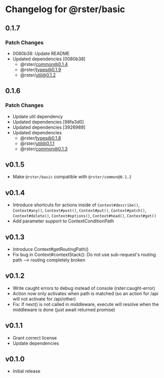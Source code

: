 # Changelog for @rster/basic

## 0.1.7

### Patch Changes

- 0080b38: Update README
- Updated dependencies [0080b38]
  - @rster/common@0.1.4
  - @rster/types@0.1.9
  - @rster/util@0.1.2

## 0.1.6

### Patch Changes

- Update util dependency
- Updated dependencies [98fa3d0]
- Updated dependencies [3926989]
- Updated dependencies
  - @rster/types@0.1.8
  - @rster/util@0.1.1
  - @rster/common@0.1.3

## v0.1.5

- Make `@rster/basic` compatible with `@rster/common@0.1.2`

## v0.1.4

- Introduce shortcuts for actions inside of `Context#describe()`, `Context#any()`, `Context#post()`, `Context#put()`, `Context#patch()`, `Context#delete()`, `Context#options()`, `Context#head()`, `Context#get()`
- Add parameter support to ContextConditionPath

## v0.1.3

- Introduce Context#getRoutingPath()
- Fix bug in Context#contextStack(): Do not use sub-request's routing path --> routing completely broken

## v0.1.2

- Write caught errors to debug instead of console (rster:caught-error)
- Action now only activates when path is matched (so an action for /api will not activate for /api/other)
- Fix: If next() is not called in middleware, execute will resolve when the middleware is done (just await returned promise)

## v0.1.1

- Grant correct license
- Update dependencies

## v0.1.0

- Initial release
